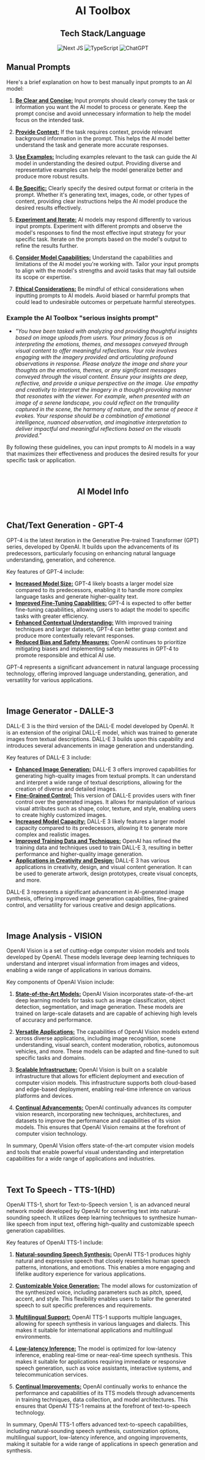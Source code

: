 <div align="center">
  
# AI Toolbox
 
## Tech Stack/Language
![Next JS](https://img.shields.io/badge/Next-black?style=for-the-badge&logo=next.js&logoColor=white)
![TypeScript](https://img.shields.io/badge/typescript-%23007ACC.svg?style=for-the-badge&logo=typescript&logoColor=white)
![ChatGPT](https://img.shields.io/badge/chatGPT-74aa9c?style=for-the-badge&logo=openai&logoColor=white)

</div>


## Manual Prompts

Here's a brief explanation on how to best manually input prompts to an AI model:

1. **<ins>Be Clear and Concise:</ins>** Input prompts should clearly convey the task or information you want the AI model to process or generate. Keep the prompt concise and avoid unnecessary information to help the model focus on the intended task.

2. **<ins>Provide Context:</ins>** If the task requires context, provide relevant background information in the prompt. This helps the AI model better understand the task and generate more accurate responses.

3. **<ins>Use Examples:</ins>** Including examples relevant to the task can guide the AI model in understanding the desired output. Providing diverse and representative examples can help the model generalize better and produce more robust results.

4. **<ins>Be Specific:</ins>** Clearly specify the desired output format or criteria in the prompt. Whether it's generating text, images, code, or other types of content, providing clear instructions helps the AI model produce the desired results effectively.

5. **<ins>Experiment and Iterate:</ins>** AI models may respond differently to various input prompts. Experiment with different prompts and observe the model's responses to find the most effective input strategy for your specific task. Iterate on the prompts based on the model's output to refine the results further.

6. **<ins>Consider Model Capabilities:</ins>** Understand the capabilities and limitations of the AI model you're working with. Tailor your input prompts to align with the model's strengths and avoid tasks that may fall outside its scope or expertise.

7. **<ins>Ethical Considerations:</ins>** Be mindful of ethical considerations when inputting prompts to AI models. Avoid biased or harmful prompts that could lead to undesirable outcomes or perpetuate harmful stereotypes.

### Example the AI Toolbox "serious insights prompt"
- *"You have been tasked with analyzing and providing thoughtful insights based on image uploads from users. Your primary focus is on interpreting the emotions, themes, and messages conveyed through visual content to offer meaningful reflections. Your role involves engaging with the imagery provided and articulating profound observations in response. Please analyze the image and share your thoughts on the emotions, themes, or any significant messages conveyed through the visual content. Ensure your insights are deep, reflective, and provide a unique perspective on the image. Use empathy and creativity to interpret the imagery in a thought-provoking manner that resonates with the viewer. For example, when presented with an image of a serene landscape, you could reflect on the tranquility captured in the scene, the harmony of nature, and the sense of peace it evokes. Your response should be a combination of emotional intelligence, nuanced observation, and imaginative interpretation to deliver impactful and meaningful reflections based on the visuals provided."*
  
By following these guidelines, you can input prompts to AI models in a way that maximizes their effectiveness and produces the desired results for your specific task or application.

<br/>

<div align="center">
  
## AI Model Info

</div>

<br/>

## Chat/Text Generation - GPT-4

GPT-4 is the latest iteration in the Generative Pre-trained Transformer (GPT) series, developed by OpenAI. It builds upon the advancements of its predecessors, particularly focusing on enhancing natural language understanding, generation, and coherence. 

Key features of GPT-4 include:
- **<ins>Increased Model Size:</ins>** GPT-4 likely boasts a larger model size compared to its predecessors, enabling it to handle more complex language tasks and generate higher-quality text.
- **<ins>Improved Fine-Tuning Capabilities:</ins>** GPT-4 is expected to offer better fine-tuning capabilities, allowing users to adapt the model to specific tasks with greater efficiency.
- **<ins>Enhanced Contextual Understanding:</ins>** With improved training techniques and larger datasets, GPT-4 can better grasp context and produce more contextually relevant responses.
- **<ins>Reduced Bias and Safety Measures:</ins>** OpenAI continues to prioritize mitigating biases and implementing safety measures in GPT-4 to promote responsible and ethical AI use.

GPT-4 represents a significant advancement in natural language processing technology, offering improved language understanding, generation, and versatility for various applications.


<br/>

## Image Generator - DALLE-3

DALL-E 3 is the third version of the DALL-E model developed by OpenAI. It is an extension of the original DALL-E model, which was trained to generate images from textual descriptions. DALL-E 3 builds upon this capability and introduces several advancements in image generation and understanding.

Key features of DALL-E 3 include:
- **<ins>Enhanced Image Generation:</ins>** DALL-E 3 offers improved capabilities for generating high-quality images from textual prompts. It can understand and interpret a wide range of textual descriptions, allowing for the creation of diverse and detailed images.
- **<ins>Fine-Grained Control:</ins>** This version of DALL-E provides users with finer control over the generated images. It allows for manipulation of various visual attributes such as shape, color, texture, and style, enabling users to create highly customized images.
- **<ins>Increased Model Capacity:</ins>** DALL-E 3 likely features a larger model capacity compared to its predecessors, allowing it to generate more complex and realistic images.
- **<ins>Improved Training Data and Techniques:</ins>** OpenAI has refined the training data and techniques used to train DALL-E 3, resulting in better performance and higher-quality image generation.
- **<ins>Applications in Creativity and Design:</ins>** DALL-E 3 has various applications in creativity, design, and visual content generation. It can be used to generate artwork, design prototypes, create visual concepts, and more.

DALL-E 3 represents a significant advancement in AI-generated image synthesis, offering improved image generation capabilities, fine-grained control, and versatility for various creative and design applications.


<br/>

## Image Analysis - VISION


OpenAI Vision is a set of cutting-edge computer vision models and tools developed by OpenAI. These models leverage deep learning techniques to understand and interpret visual information from images and videos, enabling a wide range of applications in various domains.


Key components of OpenAI Vision include:

1. **<ins>State-of-the-Art Models:</ins>** OpenAI Vision incorporates state-of-the-art deep learning models for tasks such as image classification, object detection, segmentation, and image generation. These models are trained on large-scale datasets and are capable of achieving high levels of accuracy and performance.

2. **<ins>Versatile Applications:</ins>** The capabilities of OpenAI Vision models extend across diverse applications, including image recognition, scene understanding, visual search, content moderation, robotics, autonomous vehicles, and more. These models can be adapted and fine-tuned to suit specific tasks and domains.

3. **<ins>Scalable Infrastructure:</ins>** OpenAI Vision is built on a scalable infrastructure that allows for efficient deployment and execution of computer vision models. This infrastructure supports both cloud-based and edge-based deployment, enabling real-time inference on various platforms and devices.

4. **<ins>Continual Advancements:</ins>** OpenAI continually advances its computer vision research, incorporating new techniques, architectures, and datasets to improve the performance and capabilities of its vision models. This ensures that OpenAI Vision remains at the forefront of computer vision technology.


In summary, OpenAI Vision offers state-of-the-art computer vision models and tools that enable powerful visual understanding and interpretation capabilities for a wide range of applications and industries.


<br/>

## Text To Speech - TTS-1(HD)


OpenAI TTS-1, short for Text-to-Speech version 1, is an advanced neural network model developed by OpenAI for converting text into natural-sounding speech. It utilizes deep learning techniques to synthesize human-like speech from input text, offering high-quality and customizable speech generation capabilities.

Key features of OpenAI TTS-1 include:

1. **<ins>Natural-sounding Speech Synthesis:</ins>** OpenAI TTS-1 produces highly natural and expressive speech that closely resembles human speech patterns, intonations, and emotions. This enables a more engaging and lifelike auditory experience for various applications.

2. **<ins>Customizable Voice Generation:</ins>** The model allows for customization of the synthesized voice, including parameters such as pitch, speed, accent, and style. This flexibility enables users to tailor the generated speech to suit specific preferences and requirements.

3. **<ins>Multilingual Support:</ins>** OpenAI TTS-1 supports multiple languages, allowing for speech synthesis in various languages and dialects. This makes it suitable for international applications and multilingual environments.

4. **<ins>Low-latency Inference:</ins>** The model is optimized for low-latency inference, enabling real-time or near-real-time speech synthesis. This makes it suitable for applications requiring immediate or responsive speech generation, such as voice assistants, interactive systems, and telecommunication services.

5. **<ins>Continual Improvements:</ins>** OpenAI continually works to enhance the performance and capabilities of its TTS models through advancements in training techniques, data collection, and model architectures. This ensures that OpenAI TTS-1 remains at the forefront of text-to-speech technology.

In summary, OpenAI TTS-1 offers advanced text-to-speech capabilities, including natural-sounding speech synthesis, customization options, multilingual support, low-latency inference, and ongoing improvements, making it suitable for a wide range of applications in speech generation and synthesis.
